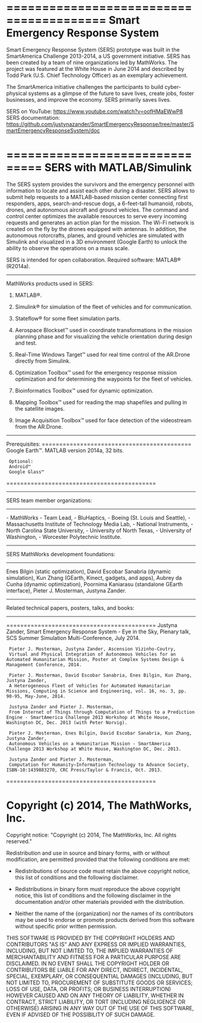 ========================================
   Smart Emergency Response System  
========================================
Smart Emergency Response System (SERS) prototype was built in the SmartAmerica Challenge 2013-2014, a US government initiative. SERS has been created by a team of nine organizations led by MathWorks. The project was featured at the White House in June 2014 and described by Todd Park (U.S. Chief Technology Officer) as an exemplary achievement.

The SmartAmerica initiative challenges the participants to build cyber-physical systems as a glimpse of the future to save lives, create jobs, foster businesses, and improv​e the economy. SERS primarily saves lives.

SERS on YouTube: https://www.youtube.com/watch?v=oofHMaEWwP8
SERS documentation: https://github.com/justynazander/SmartEmergencyResponse/tree/master/SmartEmergencyResponseSystem/doc 

===============================
   SERS with MATLAB/Simulink
===============================

The SERS system provides the survivors and the emergency personnel with information to locate and assist each other during a disaster. SERS allows to submit help requests to a MATLAB-based mission center connecting first responders, apps, search-and-rescue dogs, a 6-feet-tall humanoid, robots, drones, and autonomous aircraft and ground vehicles. The command and control center optimizes the available resources to serve every incoming requests and generates an action plan for the mission. The Wi-Fi network is created on the fly by the drones equipped with antennas. In addition, the autonomous rotorcrafts, planes, and ground vehicles are simulated with Simulink and visualized in a 3D environment (Google Earth) to unlock the ability to observe the operations on a mass scale.

SERS is intended for open collaboration.
Required software: MATLAB® (R2014a). 

<hr> MathWorks products used in SERS: 

1. MATLAB®.

2. Simulink® for simulation of the fleet of vehicles and for communication.

3. Stateflow® for some fleet simulation parts.

4. Aerospace Blockset™​​ used in coordinate transformations in the mission planning phase and for visualizing the vehicle orientation during design and test.

5. Real-Time Windows Target™​​ used for real time control of the AR.Drone directly from Simulink.

6. Optimization Toolbox™​​ used for the emergency response mission optimization and for determining the waypoints for the fleet of vehicles.

7. Bioinformatics Toolbox™​​ used for dynamic optimization. 

8. Mapping Toolbox™​​ used for reading the map shapefiles and pulling in the satellite images.

9. Image Acquisition Toolbox™​​ used for face detection of the videostream from the AR.Drone.


<hr> Prerequisites: 
===========================================
     Google Earth™​​. 
     MATLAB version 2014a, 32 bits.
     
     Optional: 
     Android™​
     Google Glass™ 
===========================================

 

<hr> 
SERS team member organizations: 
<hr> 
- MathWorks - Team Lead,
- BluHaptics,
- Boeing (St. Louis and Seattle),
- Massachusetts Institute of Technology Media Lab,
- National Instruments,
- North Carolina State University,
- University of North Texas, 
- University of Washington,
- Worcester Polytechnic Institute.
 

<hr> 
SERS MathWorks development foundations: 
<hr> 
Enes Bilgin (static optimization),
David Escobar Sanabria (dynamic simulation),
Kun Zhang (GEarth, Kinec​t, gadgets, and apps),
Aubrey da Cunha (dynamic optimization),
Poornima Kaniarasu (standalone GEarth interface),
Pieter J. Mosterman,
Justyna Zander.

<hr> 
Related technical papers, posters, talks, and books: 
<hr> 

===========================================
     Justyna Zander, Smart Emergency Response System - Eye in the Sky, 
     Plenary talk, SCS Summer Simulation Multi-Conference, July 2014.

     Pieter J. Mosterman, Justyna Zander, Ascension Vizinho-Coutry, 
     Virtual and Physical Integration of Autonomous Vehicles for an Automated Humanitarian Mission, Poster at Complex Systems Design & Management Conference, 2014.

     Pieter J. Mosterman, David Escobar Sanabria, Enes Bilgin, Kun Zhang, Justyna Zander, 
     A Heterogeneous Fleet of Vehicles for Automated Humanitarian Missions, Computing in Science and Engineering, vol. 16, no. 3, pp. 90-95, May-June, 2014.

     Justyna Zander and Pieter J. Mosterman, 
     From Internet of Things through Computation of Things to a Prediction Engine - SmartAmerica Challenge 2013 Workshop at White House, Washington DC, Dec. 2013 (with Peter Norvig).

     Pieter J. Mosterman, Enes Bilgin, David Escobar Sanabria, Kun Zhang, Justyna Zander, 
     Autonomous Vehicles on a Humanitarian Mission - SmartAmerica Challenge 2013 Workshop at White House, Washington DC, Dec. 2013.

     Justyna Zander and Pieter J. Mosterman, 
     Computation for Humanity—Information Technology to Advance Society, ISBN-10:1439883270, CRC Press/Taylor & Francis, Oct. 2013.
===========================================


Copyright (c) 2014, The MathWorks, Inc. 
===========================================
Copyright notice: "Copyright (c) 2014, The MathWorks, Inc. All rights reserved."

Redistribution and use in source and binary forms, with or without modification, are permitted provided that the following conditions are met:

- Redistributions of source code must retain the above copyright notice, this list of conditions and the following disclaimer.

- Redistributions in binary form must reproduce the above copyright notice, this list of conditions and the following disclaimer in the documentation and/or other materials provided with the distribution.

- Neither the name of the {organization} nor the names of its contributors may be used to endorse or promote products derived from this software without specific prior written permission.

THIS SOFTWARE IS PROVIDED BY THE COPYRIGHT HOLDERS AND CONTRIBUTORS "AS IS" AND ANY EXPRESS OR IMPLIED WARRANTIES, INCLUDING, BUT NOT LIMITED TO, THE IMPLIED WARRANTIES OF MERCHANTABILITY AND FITNESS FOR A PARTICULAR PURPOSE ARE DISCLAIMED. IN NO EVENT SHALL THE COPYRIGHT HOLDER OR CONTRIBUTORS BE LIABLE FOR ANY DIRECT, INDIRECT, INCIDENTAL, SPECIAL, EXEMPLARY, OR CONSEQUENTIAL DAMAGES (INCLUDING, BUT NOT LIMITED TO, PROCUREMENT OF SUBSTITUTE GOODS OR SERVICES; LOSS OF USE, DATA, OR PROFITS; OR BUSINESS INTERRUPTION) HOWEVER CAUSED AND ON ANY THEORY OF LIABILITY, WHETHER IN CONTRACT, STRICT LIABILITY, OR TORT (INCLUDING NEGLIGENCE OR OTHERWISE) ARISING IN ANY WAY OUT OF THE USE OF THIS SOFTWARE, EVEN IF ADVISED OF THE POSSIBILITY OF SUCH DAMAGE.


